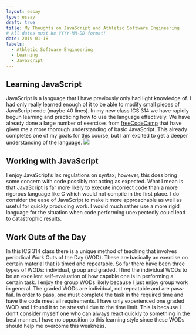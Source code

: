 ```yaml
---
layout: essay
type: essay
draft: true
title: My Thoughts on JavaScript and Athletic Software Engineering
# All dates must be YYYY-MM-DD format!
date: 2019-01-18
labels:
  - Athletic Software Engineering
  - Learning
  - JavaScript
---
```

<h2>Learning JavaScript</h2>
JavaScript is a language that I have previously only had light knowledge of. I had only really learned enough of it to be able to modify small pieces of JavaScript code (maybe 40 lines). In my new class ICS 314 we have rapidly begun learning and practicing how to use the language effectively. We have already done a large number of exercises from <a href="https://learn.freecodecamp.org/">freeCodeCamp</a> that have given me a more thorough understanding of basic JavaScript. This already completes one of my goals for this course, but I am excited to get a deeper understanding of the language. 

<img class="ui image" src="{{ site.baseurl }}/images/freeCodeCamp.jpg">

<h2>Working with JavaScript</h2>
I enjoy JavaScript’s lax regulations on syntax; however, this does bring some concern with code possibly not acting as expected. What I mean is that JavaScript is far more likely to execute incorrect code than a more rigorous language like C which would not compile in the first place. I do consider the ease of JavaScript to make it more approachable as well as useful for quickly producing work. I would much rather use a more rigid language for the situation when code performing unexpectedly could lead to catastrophic results.

<h2>Work Outs of the Day</h2>
In this ICS 314 class there is a unique method of teaching that involves periodical Work Outs of the Day (WOD). These are basically an exercise on certain material that is timed and repeatable. So far there have been three types of WODs: individual, group and graded. I find the individual WODs to be an excellent self-evaluation of how capable one is in performing a certain task. I enjoy the group WODs likely because I just enjoy group work in general. The graded WODs are individual, not repeatable and are pass-fail. In order to pass, one must complete the task in the required time and have the code meet all requirements. I have only experienced one graded WOD and I found it to be stressful due to the time limit. This is because I don’t consider myself one who can always react quickly to something in the best manner. I have no opposition to this learning style since these WODs should help me overcome this weakness.
